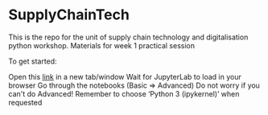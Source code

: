 # SupplyChainTech
This is the repo for the unit of supply chain technology and digitalisation python workshop.
Materials for week 1 practical session

To get started:

Open this [link](https://hub.gke2.mybinder.org/user/germanho-supplychaintech-n263pcnv/lab) in a new tab/window
Wait for JupyterLab to load in your browser
Go through the notebooks (Basic => Advanced)
Do not worry if you can't do Advanced!
Remember to choose ‘Python 3 (ipykernel)’ when requested
